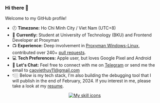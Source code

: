 ### Hi there 👋

Welcome to my GitHub profile!

- 🕗 **Timezone:** Ho Chi Minh City / Viet Nam (UTC+8)
- 📖 **Currently:** Student at University of Technology (BKU) and Frontend Developer at Proxyman
- 📺 **Experience:** Deep involvement in [Proxyman Windows-Linux](https://github.com/ProxymanApp/proxyman-windows-linux), contributed over 240+ [pull requests](https://github.com/ProxymanApp/proxyman-windows-linux/issues?.q=is%3Aopen+is%3Aissue+label%3A%22%E2%9C%85+Done%22+assignee%3Akics223w1). 
- 💻 **Tech Preferences:** Apple user, but loves Google Pixel and Android
- 💬 **Let's Chat:** Feel free to connect with me on [Telegram](https://t.me/caoviethuy123) or send me the email to caoviethuy11@gmail.com
- 👇🏼 Below is my tech stack, I'm also building the debugging tool that I will publish in the end of February, 2024. If you interest in me, please take a look at my [resume](https://docs.google.com/document/d/1wFmS3Mesn9xeDEia1YywdAfNTvyaCVcF2IkHXNylBiI/edit?usp=sharing).
<div style="display: flex; justify-content: center; margin-left: 20px;">
  <div>
    <a href="#">
      <img alt="My skill icons"
           src="https://skillicons.dev/icons?i=js,ts,c,cpp,py,kotlin,html,css,nodejs,electron,express,md,regex,bash,git,vim,vscode,mongodb" />
    </a>
  </div>
</div>
